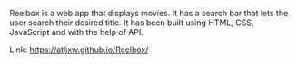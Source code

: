Reelbox is a web app that displays movies. It has a search bar that lets the user search their desired title. It has been built using HTML, CSS, JavaScript and with the help of API.

Link: https://atljxw.github.io/Reelbox/
